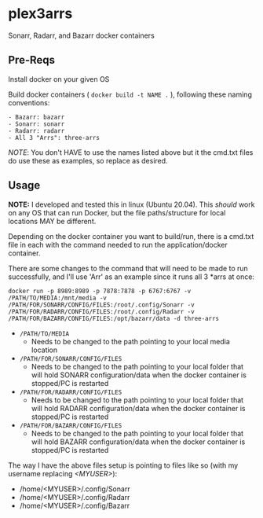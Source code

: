 # plex3arrs

Sonarr, Radarr, and Bazarr docker containers


## Pre-Reqs

Install docker on your given OS

Build docker containers ( `docker build -t NAME .` ), following these naming conventions:

	- Bazarr: bazarr
	- Sonarr: sonarr
	- Radarr: radarr
	- All 3 "Arrs": three-arrs

*NOTE*: You don't HAVE to use the names listed above but it the cmd.txt files do use these as examples, so replace as desired.

## Usage

**NOTE:** I developed and tested this in linux (Ubuntu 20.04). This *should* work on any OS that can run Docker, but the file paths/structure for local locations MAY be different.

Depending on the docker container you want to build/run, there is a cmd.txt file in each with the command needed to run the application/docker container. 

There are some changes to the command that will need to be made to run successfully, and I'll use 'Arr' as an example since it runs all 3 \*arrs at once:

`docker run -p 8989:8989 -p 7878:7878 -p 6767:6767 -v /PATH/TO/MEDIA:/mnt/media -v /PATH/FOR/SONARR/CONFIG/FILES:/root/.config/Sonarr -v /PATH/FOR/RADARR/CONFIG/FILES:/root/.config/Radarr -v /PATH/FOR/BAZARR/CONFIG/FILES:/opt/bazarr/data -d three-arrs`

- `/PATH/TO/MEDIA`
  - Needs to be changed to the path pointing to your local media location
- `/PATH/FOR/SONARR/CONFIG/FILES`
  - Needs to be changed to the path pointing to your local folder that will hold SONARR configuration/data when the docker container is stopped/PC is restarted
- `/PATH/FOR/RADARR/CONFIG/FILES`
  - Needs to be changed to the path pointing to your local folder that will hold RADARR configuration/data when the docker container is stopped/PC is restarted
- `/PATH/FOR/BAZARR/CONFIG/FILES`
  - Needs to be changed to the path pointing to your local folder that will hold BAZARR configuration/data when the docker container is stopped/PC is restarted

The way I have the above files setup is pointing to files like so (with my username replacing *\<MYUSER\>*):

- /home/\<MYUSER\>/.config/Sonarr
- /home/\<MYUSER\>/.config/Radarr
- /home/\<MYUSER\>/.config/Bazarr
	
